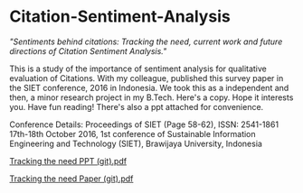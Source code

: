 # Citation-Sentiment-Analysis
_"Sentiments behind citations: Tracking the need, current work and future directions of Citation Sentiment Analysis."_

This is a study of the importance of sentiment analysis for qualitative evaluation of Citations. With my colleague, published this survey paper in the SIET conference, 2016 in Indonesia. We took this as a independent and then, a minor research project in my B.Tech. Here's a copy. Hope it interests you. Have fun reading! There's also a ppt attached for convenience. 

Conference Details:
Proceedings of SIET (Page 58-62), ISSN: 2541-1861
17th-18th October 2016, 1st conference of Sustainable Information Engineering and Technology (SIET), Brawijaya University, Indonesia

[Tracking the need PPT (git).pdf](https://github.com/chaobotic-vasu/Citation-Sentiment-Analysis/files/6217730/Tracking.the.need.PPT.git.pdf)

[Tracking the need Paper (git).pdf](https://github.com/chaobotic-vasu/Citation-Sentiment-Analysis/files/6217729/Tracking.the.need.Paper.git.pdf)
